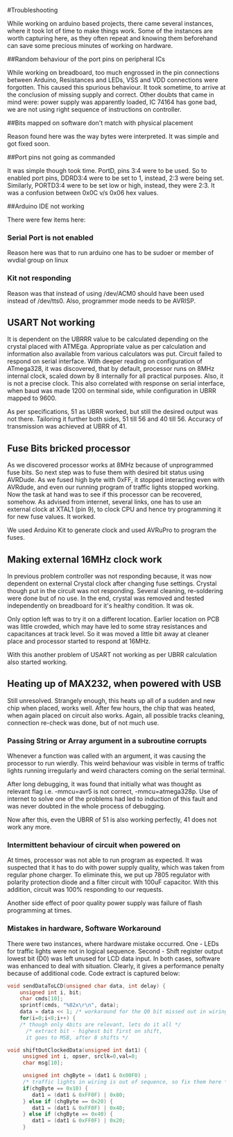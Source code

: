 #Troubleshooting

While working on arduino based projects, there came several instances, where it took lot of time to make things work. Some of the instances 
are worth capturing here, as they often repeat and knowing them beforehand can save some precious minutes of
working on hardware.

##Random behaviour of the port pins on peripheral ICs

While working on breadboard, too much engrossed in the pin connections between Arduino, Resistances and LEDs, 
VSS and VDD connections were forgotten. This caused this spurious behaviour. It took sometime, to arrive at 
the conclusion of missing supply and correct. Other doubts that came in mind were: power supply was 
apparently loaded, IC 74164 has gone bad, we are not using right sequence of instructions on controller.

##Bits mapped on software don't match with physical placement

Reason found here was the way bytes were interpreted. It was simple and got fixed soon.

##Port pins not going as commanded

It was simple though took time. PortD, pins 3:4 were to be used. So to enabled port pins, DDRD3:4 were to be set to 1,
instead, 2:3 were being set. Similarly, PORTD3:4 were to be set low or high, instead, they were 2:3. It was a confusion
between 0x0C v/s 0x06 hex values.

##Arduino IDE not working

There were few items here:

### Serial Port is not enabled

Reason here was that to run arduino one has to be sudoer or member of wvdial group on linux

### Kit not responding

Reason was that instead of using /dev/ACM0 should have been used instead of /dev/tts0.
Also, programmer mode needs to be AVRISP.

## USART Not working

It is dependent on the UBRRR value to be calculated depending on the crystal placed with ATMEga. Appropriate value as per calculation and information also available from various calculators was put. Circuit failed to respond on serial interface. With deeper reading on configuration of ATmega328, it was discovered, that by default, processor runs on 8MHz internal clock, scaled down by 8 internally for all practical purposes. Also, it is not a precise clock. This also correlated with response on serial interface, when baud was made 1200 on terminal side, while configuration in UBRR mapped to 9600.

As per specifications, 51 as UBRR worked, but still the desired output was not there. Tailoring it further both sides, 51 till 56 and 40 till 56. Accuracy of transmission was achieved at UBRR of 41.

## Fuse Bits bricked processor

As we discovered processor works at 8MHz because of unprogrammed fuse bits. So next step was to fuse them with desired bit status using AVRDude. As we fused high byte with 0xFF, it stopped interacting even with AVRdude, and even our running program of traffic lights stopped working. Now the task at hand was to see if this processor can be recovered, somehow. As advised from internet, several links, one has to use an external clock at XTAL1 (pin 9), to clock CPU and hence try programming it for new fuse values. It worked.

We used Arduino Kit to generate clock and used AVRuPro to program the fuses.

## Making external 16MHz clock work

In previous problem controller was not responding because, it was now dependent on external Crystal clock after changing fuse settings. Crystal though put in the circuit was not responding. Several cleaning, re-soldering were done but of no use. In the end, crystal was removed and tested independently on breadboard for it's healthy condition. It was ok.

Only option left was to try it on a different location. Earlier location on PCB was little crowded, which may have led to some stray resistances and capacitances at track level. So it was moved a little bit away at cleaner place and processor started to respond at 16MHz.

With this another problem of USART not working as per UBRR calculation also started working.

## Heating up of MAX232, when powered with USB

Still unresolved.
Strangely enough, this heats up all of a sudden and new chip when placed, works well. After few hours, the chip that was heated, when again placed on circuit also works. Again, all possible tracks cleaning, connection re-check was done, but of not much use.

### Passing String or Array argument in a subroutine corrupts

Whenever a function was called with an argument, it was causing the processor to run wierdly. This weird behaviour was visible in terms of traffic lights running irregularly and weird characters coming on the serial terminal.

After long debugging, it was found that initially what was thought as relevant flag i.e. -mmcu=avr5 is not correct, -mmcu=atmega328p. Use of internet to solve one of the problems had led to induction of this fault and was never doubted in the whole process of debugging.

Now after this, even the UBRR of 51 is also working perfectly, 41 does not work any more.

### Intermittent behaviour of circuit when powered on

At times, processor was not able to run program as expected. It was suspected that it has to do with power supply quality, which was taken from regular phone charger. To eliminate this, we put up 7805 regulator with polarity protection diode and a filter circuit with 100uF capacitor. With this addition, circuit was 100% responding to our requests.

Another side effect of poor quality power supply was failure of flash programming at times.

### Mistakes in hardware, Software Workaround

There were two instances, where hardware mistake occurred. One - LEDs for traffic lights were not in logical sequence. Second - Shift register output lowest bit (D0) was left unused for LCD data input. In both cases, software was enhanced to deal with situation. Clearly, it gives a performance penalty because of additional code. Code extract is captured below:
```c
void sendDataToLCD(unsigned char data, int delay) {
    unsigned int i, bit;
    char cmds[10];
    sprintf(cmds, "%02x\r\n", data);
    data = data << 1; /* workaround for the Q0 bit missed out in wiring */
    for(i=0;i<8;i++) { 
    /* though only 4bits are relevant, lets do it all */
      /* extract bit - highest bit first on shift, 
      it goes to MSB, after 8 shifts */
```

```c
void shiftOutClockedData(unsigned int dat1) {
     unsigned int i, opser, srclk=0,val=0;
     char msg[10];

     unsigned int chgByte = (dat1 & 0x00F0) ;
     /* traffic lights in wiring is out of sequence, so fix them here */    
     if(chgByte == 0x10) {
        dat1 = (dat1 & 0xFF0F) | 0x80;      
     } else if (chgByte == 0x20) {
        dat1 = (dat1 & 0xFF0F) | 0x40;      
     } else if (chgByte == 0x40) {
        dat1 = (dat1 & 0xFF0F) | 0x20;
     }

